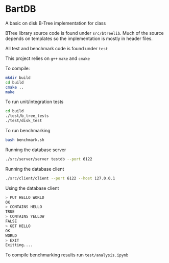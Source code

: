 # BartDB
A basic on disk B-Tree implementation for class

BTree library source code is found under `src/btreelib`. Much of the source depends on templates so the implementation is mostly in header files.

All test and benchmark code is found under `test`

This project relies on `g++` `make` and `cmake`

To compile:
```sh
mkdir build
cd build
cmake ..
make
```

To run unit/integration tests
```sh
cd build
./test/b_tree_tests
./test/disk_test
```

To run benchmarking
```sh
bash benchmark.sh
```

Running the database server
```sh
./src/server/server testdb --port 6122
```

Running the database client
```sh
./src/client/client --port 6122 --host 127.0.0.1
```

Using the database client
```sh
> PUT HELLO WORLD
OK
> CONTAINS HELLO
TRUE
> CONTAINS YELLOW
FALSE
> GET HELLO
OK
WORLD
> EXIT
Exitting....
```

To compile benchmarking results run `test/analysis.ipynb`